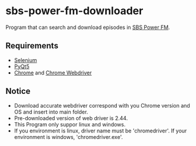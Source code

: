 # sbs-power-fm-downloader

Program that can search and download episodes in <a href="https://www.sbs.co.kr/radio">SBS Power FM<a>.

## Requirements
* <a href="https://selenium-python.readthedocs.io/">Selenium<a>
* <a href="https://pypi.org/project/PyQt5/">PyQt5<a>
* <a href="https://www.google.com/intl/ko_ALL/chrome/">Chrome<a>
and <a href="http://chromedriver.chromium.org/downloads">Chrome Webdriver<a>

## Notice
* Download accurate webdriver correspond with you Chrome version and OS and insert into main folder.
* Pre-downloaded version of web driver is 2.44.
* This Program only suppor linux and windows.
* If you environment is linux, driver name must be 'chromedriver'. If your environment is windows, 'chromedriver.exe'.
